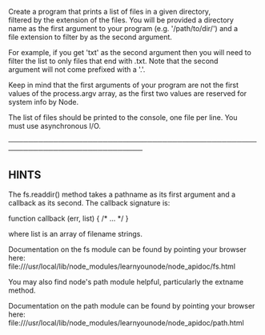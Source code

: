 Create a program that prints a list of files in a given directory,  
filtered by the extension of the files. You will be provided a directory  
name as the first argument to your program (e.g. '/path/to/dir/') and a  
file extension to filter by as the second argument.  

For example, if you get 'txt' as the second argument then you will need to  
filter the list to only files that end with .txt. Note that the second  
argument will not come prefixed with a '.'.  

Keep in mind that the first arguments of your program are not the first  
values of the process.argv array, as the first two values are reserved for  
system info by Node.  

The list of files should be printed to the console, one file per line. You  
must use asynchronous I/O.  

─────────────────────────────────────────────────────────────────────────────  

## HINTS  

The fs.readdir() method takes a pathname as its first argument and a  
callback as its second. The callback signature is:  

   function callback (err, list) { /* ... */ }  

where list is an array of filename strings.  

Documentation on the fs module can be found by pointing your browser here:  
file:///usr/local/lib/node_modules/learnyounode/node_apidoc/fs.html  

You may also find node's path module helpful, particularly the extname  
method.  

Documentation on the path module can be found by pointing your browser  
here:  
file:///usr/local/lib/node_modules/learnyounode/node_apidoc/path.html  
